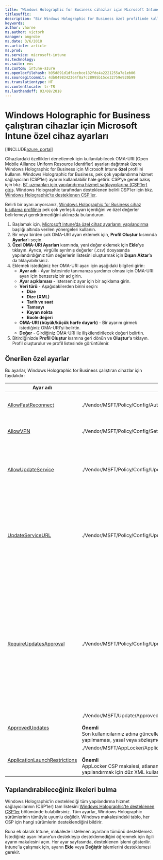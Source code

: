 ```yaml
---
title: "Windows Holographic for Business cihazlar için Microsoft Intune özel ayarları"
titlesuffix: 
description: "Bir Windows Holographic for Business özel profilinde kullanabileceğiniz ayarlar hakkında bilgi edinin."
keywords: 
author: vhorne
ms.author: victorh
manager: angrobe
ms.date: 3/6/2018
ms.article: article
ms.prod: 
ms.service: microsoft-intune
ms.technology: 
ms.suite: ems
ms.custom: intune-azure
ms.openlocfilehash: b95d891d1dfaecbce182fde4a2221255a7e1eb06
ms.sourcegitcommit: 4db0498342364f8a7c28995b15ce32759e920b99
ms.translationtype: HT
ms.contentlocale: tr-TR
ms.lasthandoff: 03/08/2018
---
```

# <a name="microsoft-intune-custom-device-settings-for-devices-running-windows-holographic-for-business"></a>Windows Holographic for Business çalıştıran cihazlar için Microsoft Intune özel cihaz ayarları

[!INCLUDE[azure_portal](./includes/azure_portal.md)]

 Cihazlardaki özellikleri denetlemek için kullanılabilecek OMA-URI (Open Mobile Alliance Uniform Resource Identifier) ayarları dağıtmak üzere Windows Holographic for Business için Microsoft Intune **özel** profilini kullanın. Windows Holographic for Business, pek çok yapılandırma hizmet sağlayıcıları (CSP’ler) ayarını kullanılabilir hale getirir. CSP’ye genel bakış için bkz. [BT uzmanları için yapılandırma hizmet sağlayıcılarına (CSP’ler) giriş](https://technet.microsoft.com/itpro/windows/manage/how-it-pros-can-use-configuration-service-providers). Windows Holographic tarafından desteklenen belirli CSP’ler için bkz. [Windows Holographic’te desteklenen CSP’ler](https://docs.microsoft.com/windows/client-management/mdm/configuration-service-provider-reference#hololens).

Belirli bir ayarı arıyorsanız, [Windows Holographic for Business cihaz kısıtlama profilinin](device-restrictions-windows-holographic.md) pek çok yerleşik ayarı içerdiğini ve özel değerler belirlemeyi gerektirmediğini aklınızda bulundurun.

1. Başlamak için, [Microsoft Intune’da özel cihaz ayarlarını yapılandırma](custom-settings-configure.md) başlığı altında verilen yönergeleri kullanın.
2. Bir veya birden çok OMA-URI ayarı eklemek için, **Profil Oluştur** kısmında **Ayarlar**’ı seçin.
3. **Özel OMA-URI Ayarları** kısmında, yeni değer eklemek için **Ekle**’ye tıklayın. Ayrıca, virgülle ayrılmış değerler (.csv) dosyasında yapılandırdığınız tüm değerlerin listesini oluşturmak için **Dışarı Aktar**’a da tıklayabilirsiniz.
4. Eklemek istediğiniz her OMA-URI ayarı için aşağıdaki bilgileri girin:
    - **Ayar adı** - Ayar listesinde tanımanıza yardımcı olması için OMA-URI ayarı için benzersiz bir ad girin.
    - **Ayar açıklaması** - İsterseniz ayar için bir açıklama girin.
    - **Veri türü** - Aşağıdakilerden birini seçin:
        - **Dize**
        - **Dize (XML)**
        - **Tarih ve saat**
        - **Tamsayı**
        - **Kayan nokta**
        - **Boole değeri**
    - **OMA-URI (büyük/küçük harfe duyarlı)** - Bir ayarını girmek istediğiniz OMA-URI’yi belirtin.
    - **Değer** - Girdiğiniz OMA-URI ile ilişkilendirilecek değeri belirtin.
1. Bitirdiğinizde **Profil Oluştur** kısmına geri dönün ve **Oluştur**'a tıklayın.
Profil oluşturulur ve profil listesinde görüntülenir.

## <a name="recommended-custom-settings"></a>Önerilen özel ayarlar

Bu ayarlar, Windows Holographic for Business çalıştıran cihazlar için faydalıdır:


|Ayar adı|OMA URI|Veri türü  |
|---------|---------|---------|
|[AllowFastReconnect](https://docs.microsoft.com/windows/client-management/mdm/policy-csp-authentication#authentication-allowfastreconnect)|./Vendor/MSFT/Policy/Config/Authentication/AllowFastReconnect|Tamsayı<br>0 - izin verilmiyor<br>1 - izin veriliyor (varsayılan)|
|[AllowVPN](https://docs.microsoft.com/windows/client-management/mdm/policy-csp-settings#settings-allowvpn)|./Vendor/MSFT/Policy/Config/Settings/AllowVPN|Tamsayı<br>0 - izin verilmiyor<br>1 - izin veriliyor (varsayılan)|
|[AllowUpdateService](https://docs.microsoft.com/windows/client-management/mdm/policy-csp-update#update-allowupdateservice)|./Vendor/MSFT/Policy/Config/Update/AllowUpdateService|Tamsayı<br>0 – Güncelleştirme hizmetine izin verilmiyor <br>1 – Güncelleştirme hizmetine izin veriliyor (varsayılan).|
|[UpdateServiceURL](https://docs.microsoft.com/windows/client-management/mdm/policy-csp-update#update-updateserviceurl)|./Vendor/MSFT/Policy/Config/Update/UpdateServiceUrl|Dize<br>URL - Cihaz, güncelleştirmeleri belirtilen URL’deki WSUS sunucusunda denetler.<br>Yapılandırılmamış - Cihaz, güncelleştirmeleri Microsoft Update'ten denetler.|
|[RequireUpdatesApproval](https://docs.microsoft.com/windows/client-management/mdm/policy-csp-update#update-requireupdateapproval)|./Vendor/MSFT/Policy/Config/Update/RequireUpdateApproval|Tamsayı<br>0 – Yapılandırılmamış. Cihaz geçerli tüm güncelleştirmeleri yükler.<br>1 – Cihaz sadece geçerli olan güncelleştirmeleri ve Onaylanmış Güncelleştirmeler listesindekileri yükler. Dağıtımdan önce sınamanın gerektiği durumlar gibi BT, cihazlardaki güncelleştirmelerin dağıtımını kontrol etmek istiyorsa bu ilkeyi 1 olarak ayarlayın.|
|[ApprovedUpdates](https://docs.microsoft.com/windows/client-management/mdm/update-csp)|./Vendor/MSFT/Update/ApprovedUpdates<br><br>**Önemli**<br>Son kullanıcılarınız adına güncelleştirme EULA'larını okumalı ve kabul etmelisiniz. Bunun yapılmaması, yasal veya sözleşmeye dayalı yükümlülüklerin ihlalidir.|Güncelleştirme onayları için düğüm ve son kullanıcı adına EULA kabulü.|
[ApplicationLaunchRestrictions](https://docs.microsoft.com/windows/client-management/mdm/applocker-csp)|./Vendor/MSFT/AppLocker/ApplicationLaunchRestrictions/*Grouping*/*ApplicationType*/Policy<br><br>**Önemli**<br>AppLocker CSP makalesi, atlanan XML örneklerini kullanır. Ayarları Intune özel profilleri ile yapılandırmak için düz XML kullanmanız gerekir.|Dize<br>Daha fazla bilgi için bkz. [AppLocker CSP](https://docs.microsoft.com/windows/client-management/mdm/applocker-csp) makalesi. 

## <a name="how-to-find-the-policies-you-can-configure"></a>Yapılandırabileceğiniz ilkeleri bulma

Windows Holographic’in desteklediği tüm yapılandırma hizmet sağlayıcılarının (CSP’ler) tam listesini [Windows Holographic’te desteklenen CSP’ler](https://docs.microsoft.com/windows/client-management/mdm/configuration-service-provider-reference#hololens) bölümünde bulabilirsiniz. Tüm ayarlar, Windows Holographic sürümlerinin tümüyle uyumlu değildir. Windows makalesindeki tablo, her CSP için hangi sürümlerin desteklendiğini bildirir.

Buna ek olarak Intune, makalede listelenen ayarların tümünü desteklemez. İstediğiniz ayarı Intune’un destekleyip desteklemediğini öğrenmek için ilgili ayarın makalesini açın. Her ayar sayfasında, desteklenen işlemi gösterilir. Intune’la çalışmak için, ayarın **Ekle** veya **Değiştir** işlemlerini desteklemesi gerekir.
